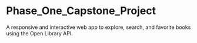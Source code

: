 # Phase_One_Capstone_Project
A responsive and interactive web app to explore, search, and favorite books using the Open Library API.
